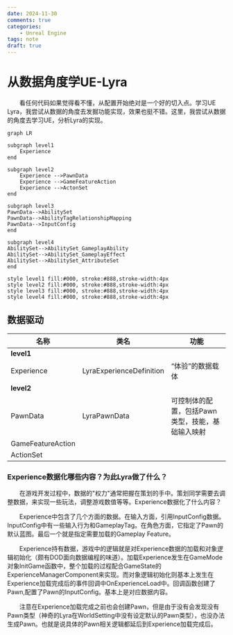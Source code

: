 ```yaml
---
date: 2024-11-30
comments: true
categories:
    - Unreal Engine
tags: note
draft: true
---
```

# 从数据角度学UE-Lyra

&emsp;&emsp;看任何代码如果觉得看不懂，从配置开始绝对是一个好的切入点。学习UE Lyra，我尝试从数据的角度去发掘功能实现，效果也挺不错。这里，我尝试从数据的角度去学习UE，分析Lyra的实现。
<!-- more -->


```mermaid
graph LR

subgraph level1
    Experience
end

subgraph level2
    Experience -->PawnData
    Experience -->GameFeatureAction
    Experience -->ActonSet
end

subgraph level3
PawnData-->AbilitySet
PawnData-->AbilityTagRelationshipMapping
PawnData-->InputConfig
end

subgraph level4
AbilitySet-->AbilitySet_GameplayAbility
AbilitySet-->AbilitySet_GameplayEffect
AbilitySet-->AbilitySet_AttributeSet
end

style level1 fill:#000, stroke:#888,stroke-width:4px
style level2 fill:#000, stroke:#888,stroke-width:4px
style level3 fill:#000, stroke:#888,stroke-width:4px
style level4 fill:#000, stroke:#888,stroke-width:4px

```


## 数据驱动
|名称|类名| 功能|
|---|---|---|
|**level1**|
|Experience|LyraExperienceDefinition|“体验”的数据载体|
|**level2**|
|PawnData|LyraPawnData|可控制体的配置，包括Pawn类型，技能，基础输入映射|
|GameFeatureAction||||
|ActionSet|||

### Experience数据化哪些内容？为此Lyra做了什么？
&emsp;&emsp;在游戏开发过程中，数据的"权力"通常把握在策划的手中。策划同学需要去调整数据，来实现一些玩法，调整游戏数值等等。Experience数据化了什么内容？


&emsp;&emsp;Experience中包含了几个方面的数据。在输入方面，引用InputConfig数据。InputConfig中有一些输入行为和GameplayTag。在角色方面，它指定了Pawn的默认蓝图。最后一个就是指定需要加载的Gameplay Feature。

&emsp;&emsp;Experience持有数据，游戏中的逻辑就是对Experience数据的加载和对象逻辑初始化（颇有DOD面向数据编程的味道）。加载Experience发生在GameMode对象InitGame函数中，整个加载的过程配合GameState的ExperienceManagerComponent来实现。而对象逻辑初始化则基本上发生在Experience加载完成后的事件回调中OnExperienceLoad中。回调函数创建了Pawn,配置了Pawn的InputConfig。基本上是对应数据内容。



&emsp;&emsp;注意在Experience加载完成之前也会创建Pawn，但是由于没有会发现没有Pawn类型（神奇的Lyra在WorldSetting中没有设定默认的Pawn类型），也没办法生成Pawn。也就是说具体的Pawn相关逻辑都延后到Experience加载完成后。






